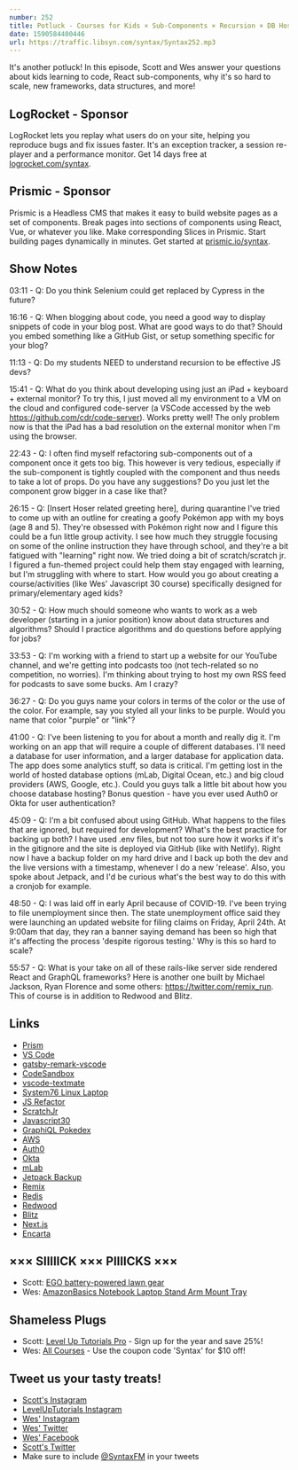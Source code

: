 ```yaml
---
number: 252
title: Potluck - Courses for Kids × Sub-Components × Recursion × DB Hosting × Frameworks × Data Structures & Algorithms × More!
date: 1590584400446
url: https://traffic.libsyn.com/syntax/Syntax252.mp3
---
```


It's another potluck! In this episode, Scott and Wes answer your questions about kids learning to code, React sub-components, why it's so hard to scale, new frameworks, data structures, and more!

## LogRocket - Sponsor
LogRocket lets you replay what users do on your site, helping you reproduce bugs and fix issues faster. It's an exception tracker, a session re-player and a performance monitor. Get 14 days free at [logrocket.com/syntax](https://logrocket.com/syntax).

## Prismic - Sponsor
Prismic is a Headless CMS that makes it easy to build website pages as a set of components. Break pages into sections of components using React, Vue, or whatever you like. Make corresponding Slices in Prismic. Start building pages dynamically in minutes. Get started at [prismic.io/syntax](https://prismic.io/syntax).

## Show Notes

03:11 - Q: Do you think Selenium could get replaced by Cypress in the future?

16:16 - Q: When blogging about code, you need a good way to display snippets of code in your blog post. What are good ways to do that? Should you embed something like a GitHub Gist, or setup something specific for your blog?

11:13 - Q: Do my students NEED to understand recursion to be effective JS devs?

15:41 - Q: What do you think about developing using just an iPad + keyboard + external monitor? To try this, I just moved all my environment to a VM on the cloud and configured code-server (a VSCode accessed by the web https://github.com/cdr/code-server). Works pretty well! The only problem now is that the iPad has a bad resolution on the external monitor when I'm using the browser.

22:43 - Q: I often find myself refactoring sub-components out of a component once it gets too big. This however is very tedious, especially if the sub-component is tightly coupled with the component and thus needs to take a lot of props. Do you have any suggestions? Do you just let the component grow bigger in a case like that?

26:15 - Q: [Insert Hoser related greeting here], during quarantine I've tried to come up with an outline for creating a goofy Pokémon app with my boys (age 8 and 5). They're obsessed with Pokémon right now and I figure this could be a fun little group activity. I see how much they struggle focusing on some of the online instruction they have through school, and they're a bit fatigued with "learning" right now. We tried doing a bit of scratch/scratch jr. I figured a fun-themed project could help them stay engaged with learning, but I'm struggling with where to start. How would you go about creating a course/activities (like Wes' Javascript 30 course) specifically designed for primary/elementary aged kids?

30:52 - Q: How much should someone who wants to work as a web developer (starting in a junior position) know about data structures and algorithms? Should I practice algorithms and do questions before applying for jobs?

33:53 - Q: I'm working with a friend to start up a website for our YouTube channel, and we're getting into podcasts too (not tech-related so no competition, no worries). I'm thinking about trying to host my own RSS feed for podcasts to save some bucks. Am I crazy?

36:27 - Q: Do you guys name your colors in terms of the color or the use of the color. For example, say you styled all your links to be purple. Would you name that color "purple" or "link"?

41:00 - Q: I've been listening to you for about a month and really dig it. I'm working on an app that will require a couple of different databases. I'll need a database for user information, and a larger database for application data. The app does some analytics stuff, so data is critical. I'm getting lost in the world of hosted database options (mLab, Digital Ocean, etc.) and big cloud providers (AWS, Google, etc.). Could you guys talk a little bit about how you choose database hosting? Bonus question - have you ever used Auth0 or Okta for user authentication?

45:09 - Q: I'm a bit confused about using GitHub. What happens to the files that are ignored, but required for development? What's the best practice for backing up both? I have used .env files, but not too sure how it works if it's in the gitignore and the site is deployed via GitHub (like with Netlify). Right now I have a backup folder on my hard drive and I back up both the dev and the live versions with a timestamp, whenever I do a new 'release'. Also, you spoke about Jetpack, and I'd be curious what's the best way to do this with a cronjob for example.

48:50 - Q: I was laid off in early April because of COVID-19. I've been trying to file unemployment since then. The state unemployment office said they were launching an updated website for filing claims on Friday, April 24th. At 9:00am that day, they ran a banner saying demand has been so high that it's affecting the process 'despite rigorous testing.' Why is this so hard to scale?

55:57 - Q: What is your take on all of these rails-like server side rendered React and GraphQL frameworks? Here is another one built by Michael Jackson, Ryan Florence and some others: https://twitter.com/remix_run. This of course is in addition to Redwood and Blitz.

## Links
* [Prism](https://prismjs.com/)
* [VS Code](https://code.visualstudio.com/)
* [gatsby-remark-vscode](https://www.gatsbyjs.org/packages/gatsby-remark-vscode/)
* [CodeSandbox](https://codesandbox.io/)
* [vscode-textmate](https://github.com/microsoft/vscode-textmate)
* [System76 Linux Laptop](https://system76.com/)
* [JS Refactor](https://marketplace.visualstudio.com/items?itemName=cmstead.jsrefactor)
* [ScratchJr](https://www.scratchjr.org/)
* [Javascript30](https://javascript30.com/)
* [GraphiQL Pokedex](https://sevinf.github.io/graphql-pokedex/)
* [AWS](https://aws.amazon.com/products/databases/)
* [Auth0](https://auth0.com/)
* [Okta](https://www.okta.com/)
* [mLab](https://mlab.com/)
* [Jetpack Backup](https://jetpack.com/support/backup/)
* [Remix](https://remix.run/)
* [Redis](https://redis.io/)
* [Redwood](https://redwoodjs.com/)
* [Blitz](https://blitzjs.com/)
* [Next.js](https://nextjs.org/)
* [Encarta](https://en.wikipedia.org/wiki/Encarta)


## ××× SIIIIICK ××× PIIIICKS ×××
* Scott: [EGO battery-powered lawn gear](https://egopowerplus.com/power-mowers/)
* Wes: [AmazonBasics Notebook Laptop Stand Arm Mount Tray](https://amzn.to/35tH7Na)

## Shameless Plugs
* Scott: [Level Up Tutorials Pro](https://www.leveluptutorials.com/pro) - Sign up for the year and save 25%!
* Wes: [All Courses](https://wesbos.com/courses/) - Use the coupon code 'Syntax' for $10 off!

## Tweet us your tasty treats!
* [Scott's Instagram](https://www.instagram.com/stolinski/)
* [LevelUpTutorials Instagram](https://www.instagram.com/LevelUpTutorials/)
* [Wes' Instagram](https://www.instagram.com/wesbos/)
* [Wes' Twitter](https://twitter.com/wesbos)
* [Wes' Facebook](https://www.facebook.com/wesbos.developer)
* [Scott's Twitter](https://twitter.com/stolinski)
* Make sure to include [@SyntaxFM](https://twitter.com/SyntaxFM) in your tweets